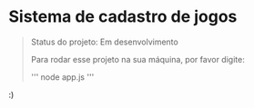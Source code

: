 # Sistema de cadastro de jogos

> Status do projeto: Em desenvolvimento
>
> Para rodar esse projeto na sua máquina, por favor digite:
>
> '''
> node app.js
> '''

:)
